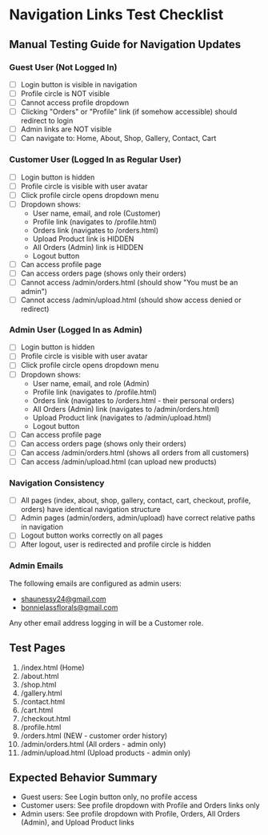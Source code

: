 # Navigation Links Test Checklist

## Manual Testing Guide for Navigation Updates

### Guest User (Not Logged In)
- [ ] Login button is visible in navigation
- [ ] Profile circle is NOT visible
- [ ] Cannot access profile dropdown
- [ ] Clicking "Orders" or "Profile" link (if somehow accessible) should redirect to login
- [ ] Admin links are NOT visible
- [ ] Can navigate to: Home, About, Shop, Gallery, Contact, Cart

### Customer User (Logged In as Regular User)
- [ ] Login button is hidden
- [ ] Profile circle is visible with user avatar
- [ ] Click profile circle opens dropdown menu
- [ ] Dropdown shows:
  - User name, email, and role (Customer)
  - Profile link (navigates to /profile.html)
  - Orders link (navigates to /orders.html)
  - Upload Product link is HIDDEN
  - All Orders (Admin) link is HIDDEN
  - Logout button
- [ ] Can access profile page
- [ ] Can access orders page (shows only their orders)
- [ ] Cannot access /admin/orders.html (should show "You must be an admin")
- [ ] Cannot access /admin/upload.html (should show access denied or redirect)

### Admin User (Logged In as Admin)
- [ ] Login button is hidden
- [ ] Profile circle is visible with user avatar
- [ ] Click profile circle opens dropdown menu
- [ ] Dropdown shows:
  - User name, email, and role (Admin)
  - Profile link (navigates to /profile.html)
  - Orders link (navigates to /orders.html - their personal orders)
  - All Orders (Admin) link (navigates to /admin/orders.html)
  - Upload Product link (navigates to /admin/upload.html)
  - Logout button
- [ ] Can access profile page
- [ ] Can access orders page (shows only their orders)
- [ ] Can access /admin/orders.html (shows all orders from all customers)
- [ ] Can access /admin/upload.html (can upload new products)

### Navigation Consistency
- [ ] All pages (index, about, shop, gallery, contact, cart, checkout, profile, orders) have identical navigation structure
- [ ] Admin pages (admin/orders, admin/upload) have correct relative paths in navigation
- [ ] Logout button works correctly on all pages
- [ ] After logout, user is redirected and profile circle is hidden

### Admin Emails
The following emails are configured as admin users:
- shaunessy24@gmail.com
- bonnielassflorals@gmail.com

Any other email address logging in will be a Customer role.

## Test Pages
1. /index.html (Home)
2. /about.html
3. /shop.html
4. /gallery.html
5. /contact.html
6. /cart.html
7. /checkout.html
8. /profile.html
9. /orders.html (NEW - customer order history)
10. /admin/orders.html (All orders - admin only)
11. /admin/upload.html (Upload products - admin only)

## Expected Behavior Summary
- Guest users: See Login button only, no profile access
- Customer users: See profile dropdown with Profile and Orders links only
- Admin users: See profile dropdown with Profile, Orders, All Orders (Admin), and Upload Product links
